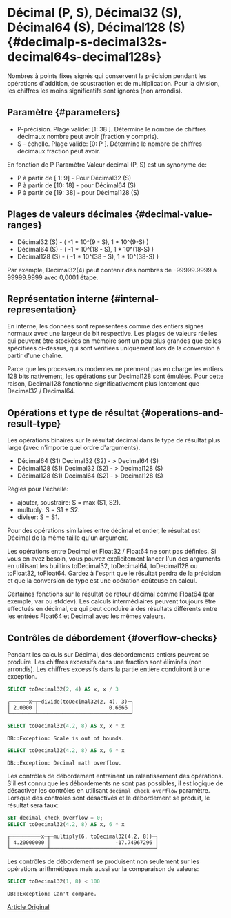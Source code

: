 # Décimal (P, S), Décimal32 (S), Décimal64 (S), Décimal128 (S) {#decimalp-s-decimal32s-decimal64s-decimal128s}

Nombres à points fixes signés qui conservent la précision pendant les opérations d'addition, de soustraction et de multiplication. Pour la division, les chiffres les moins significatifs sont ignorés (non arrondis).

## Paramètre {#parameters}

-   P-précision. Plage valide: \[1: 38 \]. Détermine le nombre de chiffres décimaux nombre peut avoir (fraction y compris).
-   S - échelle. Plage valide: \[0: P \]. Détermine le nombre de chiffres décimaux fraction peut avoir.

En fonction de P Paramètre Valeur décimal (P, S) est un synonyme de:
- P à partir de \[ 1: 9\] - Pour Décimal32 (S)
- P à partir de \[10: 18\] - pour Décimal64 (S)
- P à partir de \[19: 38\] - pour Décimal128 (S)

## Plages de valeurs décimales {#decimal-value-ranges}

-   Décimal32 (S) - ( -1 \* 10^(9 - S), 1 \* 10^(9-S) )
-   Décimal64 (S) - ( -1 \* 10^(18 - S), 1 \* 10^(18-S) )
-   Décimal128 (S) - ( -1 \* 10^(38 - S), 1 \* 10^(38-S) )

Par exemple, Decimal32(4) peut contenir des nombres de -99999.9999 à 99999.9999 avec 0,0001 étape.

## Représentation interne {#internal-representation}

En interne, les données sont représentées comme des entiers signés normaux avec une largeur de bit respective. Les plages de valeurs réelles qui peuvent être stockées en mémoire sont un peu plus grandes que celles spécifiées ci-dessus, qui sont vérifiées uniquement lors de la conversion à partir d'une chaîne.

Parce que les processeurs modernes ne prennent pas en charge les entiers 128 bits nativement, les opérations sur Decimal128 sont émulées. Pour cette raison, Decimal128 fonctionne significativement plus lentement que Decimal32 / Decimal64.

## Opérations et type de résultat {#operations-and-result-type}

Les opérations binaires sur le résultat décimal dans le type de résultat plus large (avec n'importe quel ordre d'arguments).

-   Décimal64 (S1) <op> Decimal32 (S2) - \> Decimal64 (S)
-   Décimal128 (S1) <op> Decimal32 (S2) - \> Decimal128 (S)
-   Décimal128 (S1) <op> Decimal64 (S2) - \> Decimal128 (S)

Règles pour l'échelle:

-   ajouter, soustraire: S = max (S1, S2).
-   multuply: S = S1 + S2.
-   diviser: S = S1.

Pour des opérations similaires entre décimal et entier, le résultat est Décimal de la même taille qu'un argument.

Les opérations entre Decimal et Float32 / Float64 ne sont pas définies. Si vous en avez besoin, vous pouvez explicitement lancer l'un des arguments en utilisant les builtins toDecimal32, toDecimal64, toDecimal128 ou toFloat32, toFloat64. Gardez à l'esprit que le résultat perdra de la précision et que la conversion de type est une opération coûteuse en calcul.

Certaines fonctions sur le résultat de retour décimal comme Float64 (par exemple, var ou stddev). Les calculs intermédiaires peuvent toujours être effectués en décimal, ce qui peut conduire à des résultats différents entre les entrées Float64 et Decimal avec les mêmes valeurs.

## Contrôles de débordement {#overflow-checks}

Pendant les calculs sur Décimal, des débordements entiers peuvent se produire. Les chiffres excessifs dans une fraction sont éliminés (non arrondis). Les chiffres excessifs dans la partie entière conduiront à une exception.

``` sql
SELECT toDecimal32(2, 4) AS x, x / 3
```

``` text
┌──────x─┬─divide(toDecimal32(2, 4), 3)─┐
│ 2.0000 │                       0.6666 │
└────────┴──────────────────────────────┘
```

``` sql
SELECT toDecimal32(4.2, 8) AS x, x * x
```

``` text
DB::Exception: Scale is out of bounds.
```

``` sql
SELECT toDecimal32(4.2, 8) AS x, 6 * x
```

``` text
DB::Exception: Decimal math overflow.
```

Les contrôles de débordement entraînent un ralentissement des opérations. S'il est connu que les débordements ne sont pas possibles, il est logique de désactiver les contrôles en utilisant `decimal_check_overflow` paramètre. Lorsque des contrôles sont désactivés et le débordement se produit, le résultat sera faux:

``` sql
SET decimal_check_overflow = 0;
SELECT toDecimal32(4.2, 8) AS x, 6 * x
```

``` text
┌──────────x─┬─multiply(6, toDecimal32(4.2, 8))─┐
│ 4.20000000 │                     -17.74967296 │
└────────────┴──────────────────────────────────┘
```

Les contrôles de débordement se produisent non seulement sur les opérations arithmétiques mais aussi sur la comparaison de valeurs:

``` sql
SELECT toDecimal32(1, 8) < 100
```

``` text
DB::Exception: Can't compare.
```

[Article Original](https://clickhouse.tech/docs/en/data_types/decimal/) <!--hide-->
